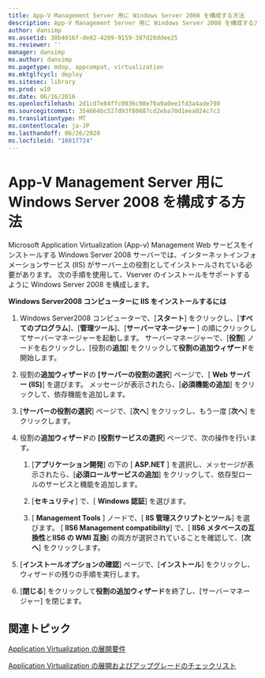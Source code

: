 ```yaml
---
title: App-V Management Server 用に Windows Server 2008 を構成する方法
description: App-V Management Server 用に Windows Server 2008 を構成する方法
author: dansimp
ms.assetid: 38b4016f-de82-4209-9159-387d20ddee25
ms.reviewer: ''
manager: dansimp
ms.author: dansimp
ms.pagetype: mdop, appcompat, virtualization
ms.mktglfcycl: deploy
ms.sitesec: library
ms.prod: w10
ms.date: 06/16/2016
ms.openlocfilehash: 2d1cd7e84ffc0036c98e70a9a0ee1fd3a4ade790
ms.sourcegitcommit: 354664bc527d93f80687cd2eba70d1eea024c7c3
ms.translationtype: MT
ms.contentlocale: ja-JP
ms.lasthandoff: 06/26/2020
ms.locfileid: "10817724"
---
```

# App-V Management Server 用に Windows Server 2008 を構成する方法


Microsoft Application Virtualization (App-v) Management Web サービスをインストールする Windows Server 2008 サーバーでは、インターネットインフォメーションサービス (IIS) がサーバー上の役割としてインストールされている必要があります。 次の手順を使用して、Vserver のインストールをサポートするように Windows Server 2008 を構成します。

**Windows Server2008 コンピューターに IIS をインストールするには**

1.  Windows Server2008 コンピューターで、[**スタート**] をクリックし、[**すべてのプログラム**]、[**管理ツール**]、[**サーバーマネージャー** ] の順にクリックしてサーバーマネージャーを起動します。 サーバーマネージャーで、[**役割**] ノードを右クリックし、[役割の**追加**] をクリックして**役割の追加ウィザード**を開始します。

2.  役割の**追加ウィザード**の **[サーバーの役割の選択**] ページで、[ **Web サーバー (IIS)**] を選びます。 メッセージが表示されたら、[**必須機能の追加**] をクリックして、依存機能を追加します。

3.  [**サーバーの役割の選択**] ページで、[**次へ**] をクリックし、もう一度 [**次へ**] をクリックします。

4.  役割の**追加ウィザード**の **[役割サービスの選択**] ページで、次の操作を行います。

    1.  [**アプリケーション開発**] の下の [ **ASP.NET** ] を選択し、メッセージが表示されたら、[**必須ロールサービスの追加**] をクリックして、依存型ロールのサービスと機能を追加します。

    2.  [**セキュリティ**] で、[ **Windows 認証**] を選びます。

    3.  [ **Management Tools** ] ノードで、[ **IIS 管理スクリプトとツール**] を選びます。 [ **IIS6 Management compatibility**] で、[ **IIS6 メタベースの互換性**と**IIS6 の WMI 互換**] の両方が選択されていることを確認して、[**次へ**] をクリックします。

5.  [**インストールオプションの確認**] ページで、[**インストール**] をクリックし、ウィザードの残りの手順を実行します。

6.  [**閉じる**] をクリックして**役割の追加ウィザード**を終了し、[サーバーマネージャー] を閉じます。

## 関連トピック


[Application Virtualization の展開要件](application-virtualization-deployment-requirements.md)

[Application Virtualization の展開およびアップグレードのチェックリスト](application-virtualization-deployment-and-upgrade-checklists.md)

 

 





